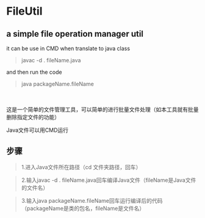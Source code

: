 # FileUtil
## a simple file operation manager util

it can be use in CMD when translate to java class


>javac -d . fileName.java


and then run the code

>java packageName.fileName

</br>
</br>  
这是一个简单的文件管理工具，可以简单的进行批量文件处理（如本工具就有批量删除指定文件的功能）

Java文件可以用CMD运行

## 步骤

>1.进入Java文件所在路径（cd 文件夹路径，回车）

>2.输入javac -d . fileName.java回车编译Java文件（fileName是Java文件的文件名）

>3.输入java packageName.fileName回车运行编译后的代码（packageName是类的包名，fileName是文件名）
